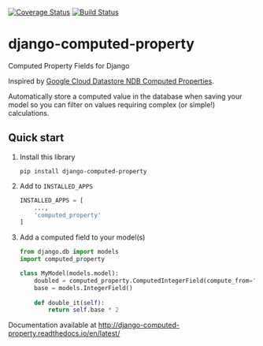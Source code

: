[![Coverage Status](https://coveralls.io/repos/github/brechin/django-computed-property/badge.svg?branch=master)](https://coveralls.io/github/brechin/django-computed-property?branch=master)
[![Build Status](https://travis-ci.org/brechin/django-computed-property.svg?branch=master)](https://travis-ci.org/brechin/django-computed-property)
# django-computed-property
Computed Property Fields for Django

Inspired by [Google Cloud Datastore NDB Computed Properties](https://cloud.google.com/appengine/docs/standard/python/ndb/entity-property-reference#computed).

Automatically store a computed value in the database when saving your model so you can filter
on values requiring complex (or simple!) calculations.

## Quick start

1. Install this library

    ```
    pip install django-computed-property
    ```
    
1. Add to `INSTALLED_APPS`
    
    ```python
    INSTALLED_APPS = [
        ...,
        'computed_property'
    ]
    ```

1. Add a computed field to your model(s)

    ```python
    from django.db import models
    import computed_property
 
    class MyModel(models.model):
        doubled = computed_property.ComputedIntegerField(compute_from='double_it')
        base = models.IntegerField()
     
        def double_it(self):
            return self.base * 2
    ```

Documentation available at http://django-computed-property.readthedocs.io/en/latest/
